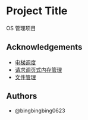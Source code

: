 
# Project Title

 OS 管理项目
 


## Acknowledgements

 - [电梯调度](https://github.com/bingbingbing0623/TJ-OS/tree/main/2251657-%E6%9D%8E%E8%8B%A5%E5%86%B0-%E7%94%B5%E6%A2%AF%E8%B0%83%E5%BA%A6%E7%B3%BB%E7%BB%9F)
 - [请求调页式内存管理](https://github.com/bingbingbing0623/TJ-OS/tree/main/2251657_%E6%9D%8E%E8%8B%A5%E5%86%B0_%E8%AF%B7%E6%B1%82%E8%B0%83%E9%A1%B5%E7%AE%A1%E7%90%86%E5%AD%98%E5%82%A8%E6%A8%A1%E6%8B%9F_%E6%89%80%E6%9C%89%E5%8F%AF%E8%BF%90%E8%A1%8C%E7%89%88)
 - [文件管理](https://github.com/bingbingbing0623/TJ-OS/tree/main/2251657_%E6%9D%8E%E8%8B%A5%E5%86%B0_%E6%96%87%E4%BB%B6%E7%AE%A1%E7%90%86)


## Authors

- @bingbingbing0623


